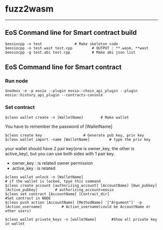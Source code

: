 # fuzz2wasm

---




## EoS Conmand line for Smart contract build 
```
$eosiocpp -n test  				# Make skeleton code
$eosiocpp -o test.wast test.cpp 		# OUTPUT : **.wasm, **wast 
$eosiocpp -g test.abi test.cpp  		# Make abi json list

```


## EoS Command line for Smart contract

### Run node
```
$nodeos -e -p eosio --plugin eosio::chain_api_plugin --plugin eosio::history_api_plugin --contracts-console
```

### Set contract
```
$cleos wallet create -n [WalletName]  		# Make wallet
```
You have to remember the password of [WalletName]  
  
```
$cleos create key  					# Generate pub key, priv key
$cleos wallet import -name [WalletName]  		# type the priv key
```
your wallet should have 2 pair key(one is owner_key, the other is active_key), but you can use both sides with 1 pair key.
* owner_key : is related owner permission
* active_key : is related 

```
$cleos wallet unlock -n [WalletName]                                                     	  # if the wallet is locked, tpye this command 
$cleos create account [authorizing_account] [AccountName] [Own_pubkey] [Active_pubkey]   	  # authorizing_account=eosio
$cleos set contract [AccountName] [Contract_dir] 	                                          #Set contract in NODE 
$cleos push action [AccountName] [MethodName] '["Argument"]' -p [Action_username]  		  # Action_username(could be AccountName or other users)

$cleos wallet private_keys -n [walletName]  	 #Show all private key in wallet

```
